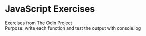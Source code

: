 # JavaScript Exercises
Exercises from The Odin Project <br>
Purpose: write each function and test the output with console.log

